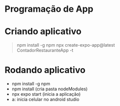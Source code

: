 # Programação de App

# Criando aplicativo 

> npm install -g npm
> npx create-expo-app@latest ContadorRestauranteApp -t <br>

# Rodando aplicativo
- npm install -g npm
- npm install (cria pasta nodeModules)
- npx expo start  (inicia a aplicação)
- a: inicia celular no android studio 